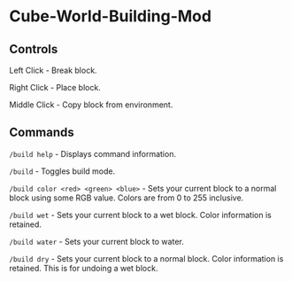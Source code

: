 # Cube-World-Building-Mod

## Controls
Left Click - Break block.

Right Click - Place block.

Middle Click - Copy block from environment.

## Commands

`/build help` - Displays command information.

`/build` - Toggles build mode.

`/build color <red> <green> <blue>` - Sets your current block to a normal block using some RGB value. Colors are from 0 to 255 inclusive.
  
`/build wet` - Sets your current block to a wet block. Color information is retained.

`/build water` - Sets your current block to water.

`/build dry` - Sets your current block to a normal block. Color information is retained. This is for undoing a wet block.
